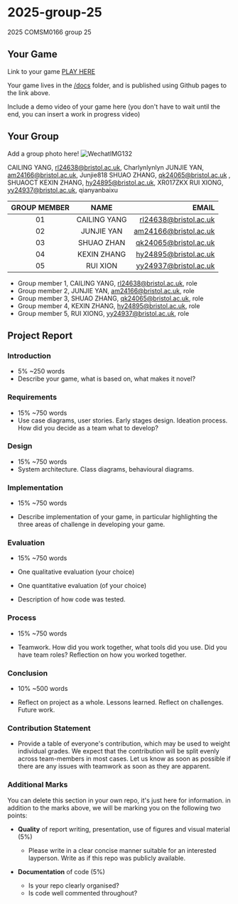 # 2025-group-25
2025 COMSM0166 group 25

## Your Game

Link to your game [PLAY HERE](https://peteinfo.github.io/COMSM0166-project-template/)

Your game lives in the [/docs](/docs) folder, and is published using Github pages to the link above.

Include a demo video of your game here (you don't have to wait until the end, you can insert a work in progress video)

## Your Group

Add a group photo here!
![WechatIMG132](https://github.com/user-attachments/assets/7a03e49f-e205-4ce8-8696-c0b8c6c7ca3f)

CAILING YANG, rl24638@bristol.ac.uk, Charlynlynlyn
JUNJIE YAN, am24166@bristol.ac.uk, Junjie818
SHUAO ZHANG, qk24065@bristol.ac.uk , SHUAOCT
KEXIN ZHANG, hy24895@bristol.ac.uk, XR017ZKX
RUI XIONG, yy24937@bristol.ac.uk, qianyanbaixu

| GROUP MEMBER | NAME | EMAIL | 
| :----: | :----: | -----: |
| 01 | CAILING YANG   | rl24638@bristol.ac.uk |
| 02 | JUNJIE YAN   | am24166@bristol.ac.uk |
| 03 | SHUAO ZHAN   | qk24065@bristol.ac.uk |
| 04 | KEXIN ZHANG   | hy24895@bristol.ac.uk |
| 05 | RUI XION   | yy24937@bristol.ac.uk |

- Group member 1, CAILING YANG, rl24638@bristol.ac.uk, role
- Group member 2, JUNJIE YAN, am24166@bristol.ac.uk, role
- Group member 3, SHUAO ZHANG, qk24065@bristol.ac.uk, role
- Group member 4, KEXIN ZHANG, hy24895@bristol.ac.uk, role
- Group member 5, RUI XIONG, yy24937@bristol.ac.uk, role

## Project Report

### Introduction

- 5% ~250 words 
- Describe your game, what is based on, what makes it novel? 

### Requirements 

- 15% ~750 words
- Use case diagrams, user stories. Early stages design. Ideation process. How did you decide as a team what to develop? 

### Design

- 15% ~750 words 
- System architecture. Class diagrams, behavioural diagrams. 

### Implementation

- 15% ~750 words

- Describe implementation of your game, in particular highlighting the three areas of challenge in developing your game. 

### Evaluation

- 15% ~750 words

- One qualitative evaluation (your choice) 

- One quantitative evaluation (of your choice) 

- Description of how code was tested. 

### Process 

- 15% ~750 words

- Teamwork. How did you work together, what tools did you use. Did you have team roles? Reflection on how you worked together. 

### Conclusion

- 10% ~500 words

- Reflect on project as a whole. Lessons learned. Reflect on challenges. Future work. 

### Contribution Statement

- Provide a table of everyone's contribution, which may be used to weight individual grades. We expect that the contribution will be split evenly across team-members in most cases. Let us know as soon as possible if there are any issues with teamwork as soon as they are apparent. 

### Additional Marks

You can delete this section in your own repo, it's just here for information. in addition to the marks above, we will be marking you on the following two points:

- **Quality** of report writing, presentation, use of figures and visual material (5%) 
  - Please write in a clear concise manner suitable for an interested layperson. Write as if this repo was publicly available.

- **Documentation** of code (5%)

  - Is your repo clearly organised? 
  - Is code well commented throughout?
